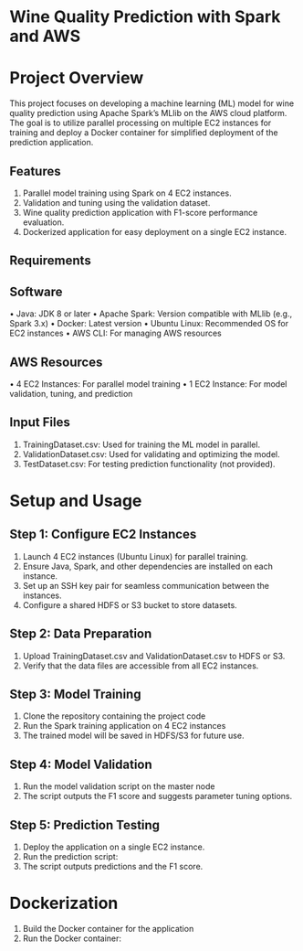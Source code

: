 # Wine Quality Prediction with Spark and AWS

# Project Overview

This project focuses on developing a machine learning (ML) model for wine quality prediction using Apache Spark’s MLlib on the AWS cloud platform. The goal is to utilize parallel processing on multiple EC2 instances for training and deploy a Docker container for simplified deployment of the prediction application.

## Features
1.	Parallel model training using Spark on 4 EC2 instances.
2.	Validation and tuning using the validation dataset.
3.	Wine quality prediction application with F1-score performance evaluation.
4.	Dockerized application for easy deployment on a single EC2 instance.

## Requirements

## Software
•	Java: JDK 8 or later
•	Apache Spark: Version compatible with MLlib (e.g., Spark 3.x)
•	Docker: Latest version
•	Ubuntu Linux: Recommended OS for EC2 instances
•	AWS CLI: For managing AWS resources

## AWS Resources
•	4 EC2 Instances: For parallel model training
•	1 EC2 Instance: For model validation, tuning, and prediction

## Input Files
1.	TrainingDataset.csv: Used for training the ML model in parallel.
2.	ValidationDataset.csv: Used for validating and optimizing the model.
3.	TestDataset.csv: For testing prediction functionality (not provided).

# Setup and Usage

## Step 1: Configure EC2 Instances
1.	Launch 4 EC2 instances (Ubuntu Linux) for parallel training.
2.	Ensure Java, Spark, and other dependencies are installed on each instance.
3.	Set up an SSH key pair for seamless communication between the instances.
4.	Configure a shared HDFS or S3 bucket to store datasets.

## Step 2: Data Preparation
1.	Upload TrainingDataset.csv and ValidationDataset.csv to HDFS or S3.
2.	Verify that the data files are accessible from all EC2 instances.

## Step 3: Model Training
1.	Clone the repository containing the project code
2.  Run the Spark training application on 4 EC2 instances
3.	The trained model will be saved in HDFS/S3 for future use.

## Step 4: Model Validation
1.	Run the model validation script on the master node
2.	The script outputs the F1 score and suggests parameter tuning options.

## Step 5: Prediction Testing
1.	Deploy the application on a single EC2 instance.
2.	Run the prediction script:
3.	The script outputs predictions and the F1 score.

# Dockerization
1.	Build the Docker container for the application
2.	Run the Docker container: